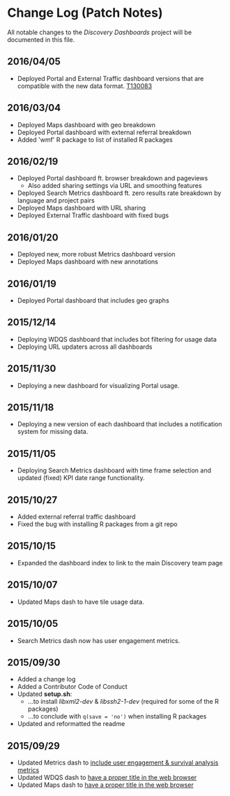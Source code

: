 # Change Log (Patch Notes)
All notable changes to the *Discovery Dashboards* project will be documented in this file.

## 2016/04/05
- Deployed Portal and External Traffic dashboard versions that are
  compatible with the new data format. [T130083](https://phabricator.wikimedia.org/T130083)

## 2016/03/04
- Deployed Maps dashboard with geo breakdown
- Deployed Portal dashboard with external referral breakdown
- Added 'wmf' R package to list of installed R packages

## 2016/02/19
- Deployed Portal dashboard ft. browser breakdown and pageviews
  - Also added sharing settings via URL and smoothing features
- Deployed Search Metrics dashboard ft. zero results rate breakdown by
  language and project pairs
- Deployed Maps dashboard with URL sharing
- Deployed External Traffic dashboard with fixed bugs

## 2016/01/20
- Deployed new, more robust Metrics dashboard version
- Deployed Maps dashboard with new annotations

## 2016/01/19
- Deployed Portal dashboard that includes geo graphs

## 2015/12/14
- Deploying WDQS dashboard that includes bot filtering for usage data
- Deploying URL updaters across all dashboards

## 2015/11/30
- Deploying a new dashboard for visualizing Portal usage.

## 2015/11/18
- Deploying a new version of each dashboard that includes a notification
  system for missing data.

## 2015/11/05
- Deploying Search Metrics dashboard with time frame selection
  and updated (fixed) KPI date range functionality.

## 2015/10/27
- Added external referral traffic dashboard
- Fixed the bug with installing R packages from a git repo

## 2015/10/15
- Expanded the dashboard index to link to the main Discovery team page

## 2015/10/07
- Updated Maps dash to have tile usage data.

## 2015/10/05
- Search Metrics dash now has user engagement metrics.

## 2015/09/30
- Added a change log
- Added a Contributor Code of Conduct
- Updated **setup.sh**:
	- ...to install *libxml2-dev* & *libssh2-1-dev* (required for some of the R packages)
	- ...to conclude with `q(save = 'no')` when installing R packages
- Updated and reformatted the readme

## 2015/09/29
- Updated Metrics dash to [include user engagement & survival analysis metrics](https://gerrit.wikimedia.org/r/241115)
- Updated WDQS dash to [have a proper title in the web browser](https://gerrit.wikimedia.org/r/#/c/241119/)
- Updated Maps dash to [have a proper title in the web browser](https://gerrit.wikimedia.org/r/#/c/241120/)
